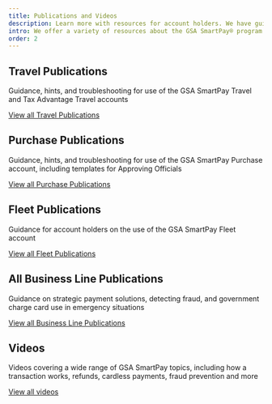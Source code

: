 ```yaml
---
title: Publications and Videos
description: Learn more with resources for account holders. We have guides, presentations and publications specific to travel, purchase, fleet and more.
intro: We offer a variety of resources about the GSA SmartPay® program for account holders and Agency/Organization Program Coordinators (A/OPCs), including guides, presentations, publications, and videos specific to travel, purchase, fleet and more.
order: 2
---
```


## Travel Publications

Guidance, hints, and troubleshooting for use of the GSA SmartPay Travel and Tax Advantage Travel accounts

[View all Travel Publications](/resources/publications/travel)

## Purchase Publications

Guidance, hints, and troubleshooting for use of the GSA SmartPay Purchase account, including templates for Approving Officials

[View all Purchase Publications](/resources/publications/purchase)

## Fleet Publications

Guidance for account holders on the use of the GSA SmartPay Fleet account

[View all Fleet Publications](/resources/publications/fleet)

## All Business Line Publications
Guidance on strategic payment solutions, detecting fraud, and government charge card use in emergency situations

[View all Business Line Publications](/resources/publications/all-business-lines)

## Videos
Videos covering a wide range of GSA SmartPay topics, including how a transaction works, refunds, cardless payments, fraud prevention and more

[View all videos](/resources/publications/videos)
